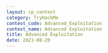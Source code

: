 ```yaml
---
layout: cp_contest
category: TryHackMe
contest_code: Advanced_Exploitation
contest_name: Advanced Exploitation
title: Advanced Exploitation
date: 2021-08-20
---
```

